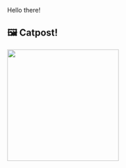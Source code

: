 Hello there!



## 🖼️ Catpost!

<sub>
    <img src="https://cdn2.thecatapi.com/images/2uv.jpg" height="256">
</sub>

